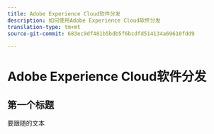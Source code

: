 ```yaml
---
title: Adobe Experience Cloud软件分发
description: 如何使用Adobe Experience Cloud软件分发
translation-type: tm+mt
source-git-commit: 683ec9df481b5bdb5f6bcdfd514134a69610fdd9

---
```



# Adobe Experience Cloud软件分发

## 第一个标题

要跟随的文本
